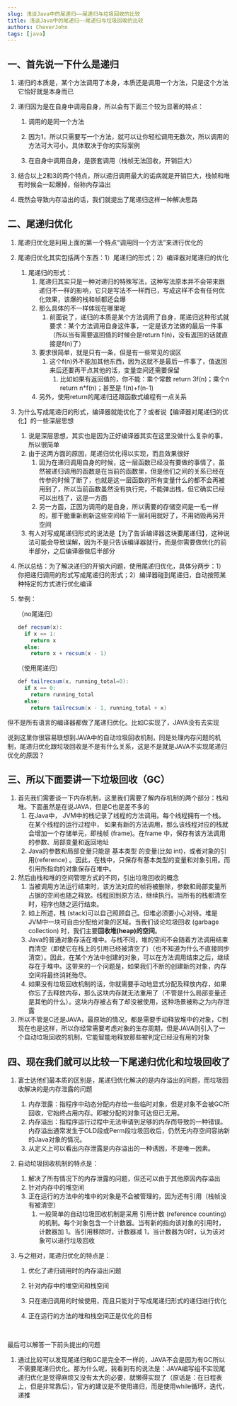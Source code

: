 ```yaml
---
slug: 浅谈Java中的尾递归——尾递归与垃圾回收的比较
title: 浅谈Java中的尾递归——尾递归与垃圾回收的比较
authors: CheverJohn
tags: [java]
---
```

## 一、首先说一下什么是递归

1. 递归的本质是，某个方法调用了本身，本质还是调用一个方法，只是这个方法它恰好就是本身而已
2. 递归因为是在自身中调用自身，所以会有下面三个较为显著的特点：

   1. 调用的是同一个方法

   2. 因为1，所以只需要写一个方法，就可以让你轻松调用无数次，所以调用的方法可大可小，具体取决于你的实际案例

   3. 在自身中调用自身，是嵌套调用（栈帧无法回收，开销巨大）
3. 结合以上2和3的两个特点，所以递归调用最大的诟病就是开销巨大，栈帧和堆有时候会一起爆掉，俗称内存溢出
4. 既然会导致内存溢出的话，我们就提出了尾递归这样一种解决思路



## 二、尾递归优化

1. 尾递归优化是利用上面的第一个特点“调用同一个方法”来进行优化的

2. 尾递归优化其实包括两个东西：1）尾递归的形式；2）编译器对尾递归的优化

   1. 尾递归的形式：
      1. 尾递归其实只是一种对递归的特殊写法，这种写法原本并不会带来跟递归不一样的影响，它只是写法不一样而已，写成这样不会有任何优化效果，该爆的栈和帧都还会爆
      2. 那么具体的不一样体现在哪里呢
         1. 前面说了，递归的本质是某个方法调用了自身，尾递归这种形式就要求：某个方法调用自身这件事，一定是该方法做的最后一件事（所以当有需要返回值的时候会是return f(n)，没有返回的话就直接是f(n)了）
      3. 要求很简单，就是只有一条，但是有一些常见的误区
         1. 这个f(n)外不能加其他东西，因为这就不是最后一件事了，值返回来后还要再干点其他的活，变量空间还需要保留
            1. 比如如果有返回值的，你不能：乘个常数 return 3f(n)；乘个n return n*f(n)；甚至是 f(n)+f(n-1)
      4. 另外，使用return的尾递归还跟函数式编程有一点关系

3. 为什么写成尾递归的形式，编译器就能优化了？或者说【编译器对尾递归的优化】的一些深层思想

   1. 说是深层思想，其实也是因为正好编译器其实在这里没做什么复杂的事，所以很简单
   2. 由于这两方面的原因，尾递归优化得以实现，而且效果很好
      1. 因为在递归调用自身的时候，这一层函数已经没有要做的事情了，虽然被递归调用的函数是在当前的函数里，但是他们之间的关系已经在传参的时候了断了，也就是这一层函数的所有变量什么的都不会再被用到了，所以当前函数虽然没有执行完，不能弹出栈，但它确实已经可以出栈了，这是一方面
      2. 另一方面，正因为调用的是自身，所以需要的存储空间是一毛一样的，那干脆重新刷新这些空间给下一层利用就好了，不用销毁再另开空间
   3. 有人对写成尾递归形式的说法是【为了告诉编译器这块要尾递归】，这种说法可能会导致误解，因为不是只告诉编译器就行，而是你需要做优化的前半部分，之后编译器做后半部分

4. 所以总结：为了解决递归的开销大问题，使用尾递归优化，具体分两步：1）你把递归调用的形式写成尾递归的形式；2）编译器碰到尾递归，自动按照某种特定的方式进行优化编译

5. 举例：

   （no尾递归）

   ```java
   def recsum(x):
     if x == 1:
       return x
     else:
       return x + recsum(x - 1)
   ```

   （使用尾递归）

   ```java
   def tailrecsum(x, running_total=0):
     if x == 0:
       return running_total
     else:
       return tailrecsum(x - 1, running_total + x)
   ```

   

但不是所有语言的编译器都做了尾递归优化。比如C实现了，JAVA没有去实现

说到这里你很容易联想到JAVA中的自动垃圾回收机制，同是处理内存问题的机制，尾递归优化跟垃圾回收是不是有什么关系，这是不是就是JAVA不实现尾递归优化的原因？



## 三、所以下面要讲一下垃圾回收（GC）

1. 首先我们需要谈一下内存机制，这里我们需要了解内存机制的两个部分：栈和堆。下面虽然是在说JAVA，但是C也是差不多的
   1. 在Java中， JVM中的栈记录了线程的方法调用。每个线程拥有一个栈。在某个线程的运行过程中， 如果有新的方法调用，那么该线程对应的栈就会增加一个存储单元，即栈帧 (frame)。在frame 中，保存有该方法调用的参数、局部变量和返回地址
   2. Java的参数和局部变量只能是 基本类型 的变量(比如 int)，或者对象的引用(reference) 。因此，在栈中，只保存有基本类型的变量和对象引用。而引用所指向的对象保存在堆中。
2. 然后由栈和堆的空间管理方式的不同，引出垃圾回收的概念
   1. 当被调用方法运行结束时，该方法对应的帧将被删除，参数和局部变量所占据的空间也随之释放。线程回到原方法，继续执行。当所有的栈都清空时，程序也随之运行结束。
   2. 如上所述，栈 (stack)可以自己照顾自己。但堆必须要小心对待。堆是 JVM中一块可自由分配给对象的区域。当我们谈论垃圾回收 (garbage collection) 时，我们主要**回收堆(heap)的空间**。
   3. Java的普通对象存活在堆中。与栈不同，堆的空间不会随着方法调用结束而清空（即使它在栈上的引用已经被清空了）（也不知道为什么不直接同步清空）。因此，在某个方法中创建的对象，可以在方法调用结束之后，继续存在于堆中。这带来的一个问题是，如果我们不断的创建新的对象，内存空间将最终消耗殆尽。
   4. 如果没有垃圾回收机制的话，你就需要手动地显式分配及释放内存，如果你忘了去释放内存，那么这块内存就无法重用了（不管是什么局部变量还是其他的什么）。这块内存被占有了却没被使用，这种场景被称之为内存泄露
3. 所以不管是C还是JAVA，最原始的情况，都是需要手动释放堆中的对象，C到现在也是这样，所以你经常需要考虑对象的生存周期，但是JAVA则引入了一个自动垃圾回收的机制，它能智能地释放那些被判定已经没有用的对象



## 四、**现在我们就可以比较一下尾递归优化和垃圾回收了**

1. 富士达他们最本质的区别是，尾递归优化解决的是内存溢出的问题，而垃圾回收解决的是内存泄露的问题

   1. 内存泄露：指程序中动态分配内存给一些临时对象，但是对象不会被GC所回收，它始终占用内存。即被分配的对象可达但已无用。
   2. 内存溢出：指程序运行过程中无法申请到足够的内存而导致的一种错误。内存溢出通常发生于OLD段或Perm段垃圾回收后，仍然无内存空间容纳新的Java对象的情况。
   3. 从定义上可以看出内存泄露是内存溢出的一种诱因，不是唯一因素。

2. 自动垃圾回收机制的特点是：

   1. 解决了所有情况下的内存泄露的问题，但还可以由于其他原因内存溢出
   2. 针对内存中的堆空间
   3. 正在运行的方法中的堆中的对象是不会被管理的，因为还有引用（栈帧没有被清空）
      1. 一般简单的自动垃圾回收机制是采用 引用计数 (reference counting)的机制。每个对象包含一个计数器。当有新的指向该对象的引用时，计数器加 1。当引用移除时，计数器减 1，当计数器为0时，认为该对象可以进行垃圾回收

3. 与之相对，尾递归优化的特点是：

   1. 优化了递归调用时的内存溢出问题

   2. 针对内存中的堆空间和栈空间

   3. 只在递归调用的时候使用，而且只能对于写成尾递归形式的递归进行优化

   4. 正在运行的方法的堆和栈空间正是优化的目标

      ​	



最后可以解答一下前头提出的问题

1. 通过比较可以发现尾递归和GC是完全不一样的，JAVA不会是因为有GC所以不需要尾递归优化。那为什么呢，我看到有的说法是：JAVA编写组不实现尾递归优化是觉得麻烦又没有太大的必要，就懒得实现了（原话是：在日程表上，但是非常靠后），官方的建议是不使用递归，而是使用while循环，迭代，递推













